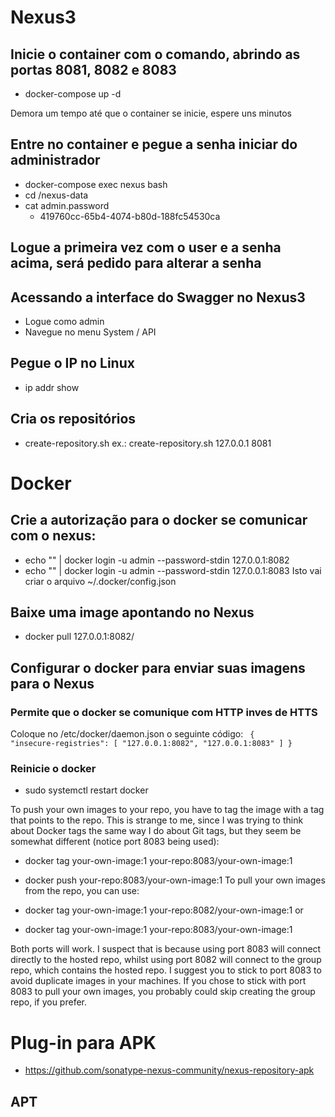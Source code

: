 # Nexus3

## Inicie o container com o comando, abrindo as portas 8081, 8082 e 8083
- docker-compose up -d

Demora um tempo até que o container se inicie, espere uns minutos

## Entre no container e pegue a senha iniciar do administrador
* docker-compose exec nexus bash
* cd /nexus-data
* cat admin.password
    - 419760cc-65b4-4074-b80d-188fc54530ca

## Logue a primeira vez com o user e a senha acima, será pedido para alterar a senha

## Acessando a interface do Swagger no Nexus3
- Logue como admin
- Navegue no menu System / API

## Pegue o IP no Linux 
- ip addr show

## Cria os repositórios
* create-repository.sh <host> <port>
    ex.: create-repository.sh 127.0.0.1 8081 <user> <password>

# Docker

## Crie a autorização para o docker se comunicar com o nexus:
* echo "<password>" | docker login -u admin --password-stdin 127.0.0.1:8082
* echo "<password>" | docker login -u admin --password-stdin 127.0.0.1:8083
Isto vai criar o arquivo ~/.docker/config.json

## Baixe uma image apontando no Nexus
- docker pull 127.0.0.1:8082/<image>

## Configurar o docker para enviar suas imagens para o Nexus
### Permite que o docker se comunique com HTTP inves de HTTS

Coloque no /etc/docker/daemon.json o seguinte código:
<code>
{
  "insecure-registries": [
    "127.0.0.1:8082",
    "127.0.0.1:8083"
  ]
}
</code>

### Reinicie o docker
- sudo systemctl restart docker



To push your own images to your repo, you have to tag the image with a tag that points to the repo. This is strange to me, since I was trying to think about Docker tags the same way I do about Git tags, but they seem be somewhat different (notice port 8083 being used):

* docker tag your-own-image:1 your-repo:8083/your-own-image:1
* docker push your-repo:8083/your-own-image:1
To pull your own images from the repo, you can use:

* docker tag your-own-image:1 your-repo:8082/your-own-image:1
or
* docker tag your-own-image:1 your-repo:8083/your-own-image:1

Both ports will work. I suspect that is because using port 8083 will connect directly to the hosted repo, whilst using port 8082 will connect to the group repo, which contains the hosted repo. I suggest you to stick to port 8083 to avoid duplicate images in your machines. If you chose to stick with port 8083 to pull your own images, you probably could skip creating the group repo, if you prefer.




# Plug-in para APK
* https://github.com/sonatype-nexus-community/nexus-repository-apk


## APT

